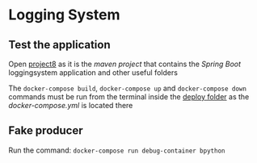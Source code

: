 # Logging System

## Test the application

Open [project8](https://github.com/giusybng/dsbd-repos/tree/master/project8) as it is the *maven project* that contains the *Spring Boot* loggingsystem application and other useful folders

The ```docker-compose build```, ```docker-compose up``` and ```docker-compose down``` commands must be run from the terminal inside the [deploy folder](https://github.com/giusybng/dsbd-repos/tree/master/project8/deploy) as the *docker-compose.yml* is located there

## Fake producer

Run the command: ```docker-compose run debug-container bpython```
